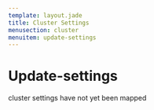 ```yaml
---
template: layout.jade
title: Cluster Settings
menusection: cluster
menuitem: update-settings
---
```



# Update-settings

cluster settings have not yet been mapped

